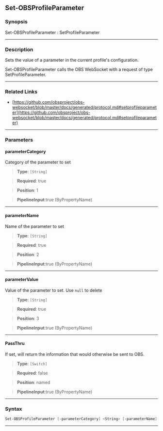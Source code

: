 Set-OBSProfileParameter
-----------------------
### Synopsis
Set-OBSProfileParameter : SetProfileParameter

---
### Description

Sets the value of a parameter in the current profile's configuration.


Set-OBSProfileParameter calls the OBS WebSocket with a request of type SetProfileParameter.

---
### Related Links
* [https://github.com/obsproject/obs-websocket/blob/master/docs/generated/protocol.md#setprofileparameter](https://github.com/obsproject/obs-websocket/blob/master/docs/generated/protocol.md#setprofileparameter)



---
### Parameters
#### **parameterCategory**

Category of the parameter to set



> **Type**: ```[String]```

> **Required**: true

> **Position**: 1

> **PipelineInput**:true (ByPropertyName)



---
#### **parameterName**

Name of the parameter to set



> **Type**: ```[String]```

> **Required**: true

> **Position**: 2

> **PipelineInput**:true (ByPropertyName)



---
#### **parameterValue**

Value of the parameter to set. Use `null` to delete



> **Type**: ```[String]```

> **Required**: true

> **Position**: 3

> **PipelineInput**:true (ByPropertyName)



---
#### **PassThru**

If set, will return the information that would otherwise be sent to OBS.



> **Type**: ```[Switch]```

> **Required**: false

> **Position**: named

> **PipelineInput**:true (ByPropertyName)



---
### Syntax
```PowerShell
Set-OBSProfileParameter [-parameterCategory] <String> [-parameterName] <String> [-parameterValue] <String> [-PassThru] [<CommonParameters>]
```
---
